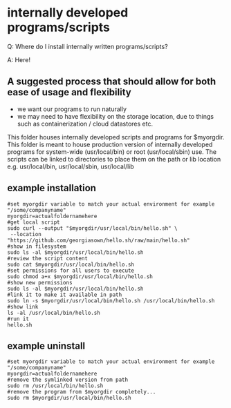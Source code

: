 # internally developed programs/scripts

Q: Where do I install internally written programs/scripts?

A: Here!

## A suggested process that should allow for both ease of usage and flexibility

- we want our programs to run naturally
- we may need to have flexibility on the storage location, due to things such as containerization / cloud datastores etc.

This folder houses internally developed scripts and programs for $myorgdir.
This folder is meant to house production version of internally developed programs
for system-wide (usr/local/bin) or root (usr/local/sbin) use.
The scripts can be linked to directories to place them on the path or lib location
e.g. usr/local/bin, usr/local/sbin, usr/local/lib

## example installation

```shell
#set myorgdir variable to match your actual environment for example "/some/companyname"
myorgdir=actualfoldernamehere
#get local script
sudo curl --output "$myorgdir/usr/local/bin/hello.sh" \
 --location "https://github.com/georgiasown/hello.sh/raw/main/hello.sh"
#show in filesystem
sudo ls -al $myorgdir/usr/local/bin/hello.sh
#review the script content
sudo cat $myorgdir/usr/local/bin/hello.sh
#set permissions for all users to execute
sudo chmod a+x $myorgdir/usr/local/bin/hello.sh
#show new permissions
sudo ls -al $myorgdir/usr/local/bin/hello.sh
#link it to make it available in path
sudo ln -s $myorgdir/usr/local/bin/hello.sh /usr/local/bin/hello.sh
#show link
ls -al /usr/local/bin/hello.sh
#run it
hello.sh
```

## example uninstall

```shell
#set myorgdir variable to match your actual environment for example "/some/companyname"
myorgdir=actualfoldernamehere
#remove the symlinked version from path
sudo rm /usr/local/bin/hello.sh
#remove the program from $myorgdir completely...
sudo rm $myorgdir/usr/local/bin/hello.sh
```
